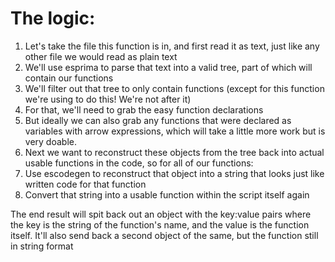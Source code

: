 # The logic:

1) Let's take the file this function is in, and first read it as text, just like any other file we would read as plain text
2) We'll use esprima to parse that text into a valid tree, part of which will contain our functions
3) We'll filter out that tree to only contain functions (except for this function we're using to do this! We're not after it)
4) For that, we'll need to grab the easy function declarations
5) But ideally we can also grab any functions that were declared as variables with arrow expressions, which will take a little more work but is very doable.
6) Next we want to reconstruct these objects from the tree back into actual usable functions in the code, so for all of our functions:
7) Use escodegen to reconstruct that object into a string that looks just like written code for that function
8) Convert that string into a usable function within the script itself again


The end result will spit back out an object with the key:value pairs where the key is the string of the function's name, and the value is the function itself. It'll also send back a second object of the same, but the function still in string format